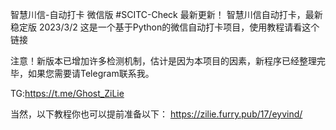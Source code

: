 智慧川信-自动打卡 微信版 #SCITC-Check
最新更新！
智慧川信自动打卡，最新稳定版
 2023/3/2
这是一个基于Python的微信自动打卡项目，使用教程请看这个链接

注意！新版本已增加许多检测机制，估计是因为本项目的因素，新程序已经整理完毕，如果您需要请Telegram联系我。

TG:https://t.me/Ghost_ZiLie

当然，以下教程你也可以提前准备以下：
https://zilie.furry.pub/17/eyvind/
